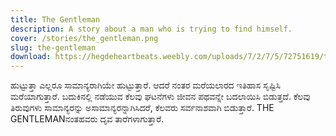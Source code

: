 ```yaml
---
title: The Gentleman
description: A story about a man who is trying to find himself.
cover: /stories/the_gentleman.png
slug: the-gentleman
download: https://hegdeheartbeats.weebly.com/uploads/7/2/7/5/72751619/the_gentleman.pdf
---
```


ಹುಟ್ಟುತ್ತಾ ಎಲ್ಲರೂ ಸಾಮಾನ್ಯರಾಗಿಯೇ ಹುಟ್ಟುತ್ತಾರೆ. ಆದರೆ ನಂತರ ಮರೆಯಲಾರದ ಇತಿಹಾಸ ಸೃಷ್ಟಿಸಿ ಮರೆಯಾಗುತ್ತಾರೆ. ಬದುಕಿನಲ್ಲಿ ನಡೆಯುವ ಕೆಲವು ಘಟನೆಗಳು ಜೀವನ ಪಥವನ್ನೇ ಬದಲಾಯಿಸಿ ಬಿಡುತ್ತದೆ. ಕೆಲವು ತಿರುವುಗಳು ಸಾಮಾನ್ಯರನ್ನು ಅಸಾಮಾನ್ಯರನ್ನಾಗಿಸಿದರೆ, ಕೆಲವರು ಸರ್ವನಾಶವಾಗಿ ಬಿಡುತ್ತಾರೆ. THE GENTLEMANನಂತಹವರು ದೃವ ತಾರೆಗಳಾಗುತ್ತಾರೆ.
